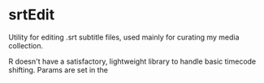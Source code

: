 # srtEdit

Utility for editing .srt subtitle files, used mainly for curating my media collection.

R doesn't have a satisfactory, lightweight library to handle basic timecode shifting.
Params are set in the 

